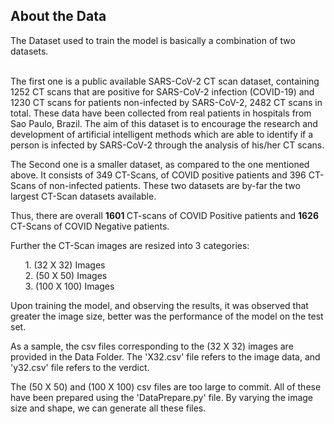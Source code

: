 <h2> About the Data </h2>
The Dataset used to train the model is basically a combination of two datasets. <br> <br>

The first one is a public available SARS-CoV-2 CT scan dataset, containing 1252 CT scans that are positive for SARS-CoV-2 infection (COVID-19) and 1230 CT scans for patients non-infected by SARS-CoV-2, 2482 CT scans in total. 
These data have been collected from real patients in hospitals from Sao Paulo, Brazil. The aim of this dataset is to encourage the research and development of artificial intelligent methods which are able to identify if a person 
is infected by SARS-CoV-2 through the analysis of his/her CT scans. <br>

The Second one is a smaller dataset, as compared to the one mentioned above. It consists of 349 CT-Scans, of COVID positive patients and 396 CT-Scans of non-infected patients. These two datasets
are by-far the two largest CT-Scan datasets available. <br>

Thus, there are overall <b> 1601 </b> CT-scans of COVID Positive patients and <b> 1626 </b> CT-Scans of COVID Negative patients. <br>

Further the CT-Scan images are resized into 3 categories:
<ol>
  1. (32 X 32) Images <br>
  2. (50 X 50) Images <br>
  3. (100 X 100) Images <br>
</ol>

Upon training the model, and observing the results, it was observed that greater the image size, better was the performance of the model on the test set. <br>

As a sample, the csv files corresponding to the (32 X 32) images are provided in the Data Folder. The 'X32.csv' file refers to the image data, and 'y32.csv' file refers
to the verdict. <br>

The (50 X 50) and (100 X 100) csv files are too large to commit. All of these have been prepared using the 'DataPrepare.py' file. By varying the image size and shape, we can
generate all these files. <br> 



